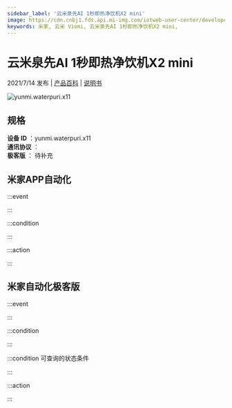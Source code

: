 ```yaml
---
sidebar_label: '云米泉先AI 1秒即热净饮机X2 mini'
image: https://cdn.cnbj1.fds.api.mi-img.com/iotweb-user-center/developer_1679047956236rxEzZJG4.png?GalaxyAccessKeyId=AKVGLQWBOVIRQ3XLEW&Expires=9223372036854775807&Signature=+/riL3Y23CZKoMs69BOaXATUb2U=
keywords: 米家, 云米 Viomi, 云米泉先AI 1秒即热净饮机X2 mini, 
---
```

# 云米泉先AI 1秒即热净饮机X2 mini

2021/7/14 发布 | [产品百科](https://home.mi.com/webapp/content/baike/product/index.html?model=yunmi.waterpuri.x11/) | [说明书](https://home.mi.com/views/introduction.html?model=yunmi.waterpuri.x11&region=cn)

![yunmi.waterpuri.x11](https://cdn.cnbj1.fds.api.mi-img.com/iotweb-user-center/developer_1679047956236rxEzZJG4.png?GalaxyAccessKeyId=AKVGLQWBOVIRQ3XLEW&Expires=9223372036854775807&Signature=+/riL3Y23CZKoMs69BOaXATUb2U=)

## 规格  
> 
**设备 ID** ：yunmi.waterpuri.x11  
**通讯协议** ：  
**极客版**  ： 待补充 


## 米家APP自动化  

:::event  

:::

:::condition  

:::

:::action   

:::

## 米家自动化极客版  

:::event  

:::

:::condition  

:::

:::condition 可查询的状态条件  

:::

:::action  

:::

        
